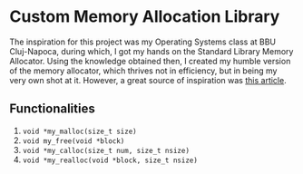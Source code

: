 # Custom Memory Allocation Library

The inspiration for this project was my Operating Systems class at BBU Cluj-Napoca, during which, I got my hands on the Standard Library Memory Allocator. Using the knowledge obtained then, I created my humble version of the memory allocator, which thrives not in efficiency, but in being my very own shot at it. However, a great source of inspiration was [this article][memory-article].

## Functionalities
1. `void *my_malloc(size_t size)`
2. `void my_free(void *block)`
3. `void *my_calloc(size_t num, size_t nsize)`
4. `void *my_realloc(void *block, size_t nsize)`

[memory-article]: https://arjunsreedharan.org/post/148675821737/memory-allocators-101-write-a-simple-memory
